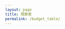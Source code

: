 ```yaml
---
layout: page
title: 預算表
permalink: /budget_table/
---
```


<script>

const base = "https://script.google.com/macros/s/AKfycby7IvcyV9HcIJC_khfr0c0GD91zGrfWdbqHWAIJONyZBsfy9eOQ9UrHyMKOWmpR7ZdtbQ/exec";


// const createBtn = document.createElement('button');
// createBtn.textContent = 'Create Data';
// createBtn.style.padding = '6px 10px';
// createBtn.style.border = '1px solid #aaa';
// createBtn.style.background = '#f1f1f1';
// createBtn.style.borderRadius = '6px';
// createBtn.style.cursor = 'pointer';
// createBtn.style.marginLeft = '10px';

// const deleteBtn = document.createElement('button');
// deleteBtn.textContent = 'Delete Data';
// deleteBtn.style.padding = '6px 10px';
// deleteBtn.style.border = '1px solid #aaa';
// deleteBtn.style.background = '#ffebee';
// deleteBtn.style.borderRadius = '6px';
// deleteBtn.style.cursor = 'pointer';
// deleteBtn.style.marginLeft = '10px';

// const buttonContainer = document.createElement('div');
// buttonContainer.style.position = 'fixed';
// buttonContainer.style.top = '20px';
// buttonContainer.style.left = '20px';
// buttonContainer.style.zIndex = '1000';
// buttonContainer.style.backgroundColor = 'rgba(255, 255, 255, 0.9)';
// buttonContainer.style.padding = '10px';
// buttonContainer.style.borderRadius = '8px';
// buttonContainer.style.boxShadow = '0 2px 10px rgba(0,0,0,0.1)';

const loadContent = async () => {
  const params = { name: "Show Tab Data", sheet: 2 };

  const url = `${base}?${new URLSearchParams(params)}`;
  const res = await fetch(url);
  const data = await res.json();
  const dataContainer = document.createElement('div');
  dataContainer.innerHTML = JSON.stringify(data);
  dataContainer.style.marginTop = '20px';
  document.getElementsByClassName('post-content')[0].appendChild(dataContainer);
};

const showSpinner = () => {
  console.log('顯示 spinner');
  const spinner = document.createElement('div');
  spinner.id = 'loading-spinner';
  spinner.style.position = 'fixed';
  spinner.style.top = '50%';
  spinner.style.left = '50%';
  spinner.style.transform = 'translate(-50%, -50%)';
  spinner.style.zIndex = '99999';
  spinner.style.background = 'rgba(255, 255, 255, 0.95)';
  spinner.style.padding = '20px';
  spinner.style.borderRadius = '8px';
  spinner.style.boxShadow = '0 4px 20px rgba(0,0,0,0.3)';
  spinner.style.border = '2px solid #3498db';
  spinner.innerHTML = `
    <div style="display: flex; align-items: center; gap: 10px;">
      <div style="width: 20px; height: 20px; border: 2px solid #f3f3f3; border-top: 2px solid #3498db; border-radius: 50%; animation: spin 1s linear infinite; transform: none;"></div>
      <span>載入中...</span>
    </div>
  `;
  
  const style = document.createElement('style');
  style.textContent = `
    @keyframes spin {
      0% { transform: rotate(0deg); }
      100% { transform: rotate(360deg); }
    }
  `;
  document.head.appendChild(style);
  document.getElementsByClassName('post-content')[0].appendChild(spinner);
  console.log('Spinner 已添加到 post-content');
};

const hideSpinner = () => {
  console.log('隱藏 spinner');
  const spinner = document.getElementById('loading-spinner');
  if (spinner) {
    console.log('找到 spinner，正在移除');
    spinner.remove();
  } else {
    console.log('找不到 spinner');
  }
};

const totalContainer = document.createElement('div');
totalContainer.style.width = 'calc(100% - 2 * max(20px, 5vw))';
totalContainer.style.height = '20vh';
totalContainer.style.minHeight = '100px';
totalContainer.style.margin = '20px auto 0 auto';
totalContainer.style.padding = '20px max(20px, 5vw)';
totalContainer.style.position = 'fixed';
totalContainer.style.top = '20px';
totalContainer.style.left = '50%';
totalContainer.style.transform = 'translateX(-50%)';
totalContainer.style.zIndex = '1000';
totalContainer.style.backgroundColor = 'rgba(255, 255, 255, 0.95)';
totalContainer.style.borderRadius = '12px';
totalContainer.style.boxShadow = '0 8px 32px rgba(0,0,0,0.2)';
totalContainer.style.border = '1px solid rgba(255, 255, 255, 0.2)';
totalContainer.style.backdropFilter = 'blur(10px)';
totalContainer.style.overflow = 'auto';
totalContainer.style.display = 'flex';
totalContainer.style.justifyContent = 'flex-start';
totalContainer.style.alignItems = 'center';

const leftArrow = document.createElement('button');
leftArrow.innerHTML = '‹';
leftArrow.style.position = 'absolute';
leftArrow.style.left = '10px';
leftArrow.style.top = '50%';
leftArrow.style.transform = 'translateY(-50%)';
leftArrow.style.zIndex = '1001';
leftArrow.style.width = '30px';
leftArrow.style.height = '30px';
leftArrow.style.border = 'none';
leftArrow.style.borderRadius = '50%';
leftArrow.style.backgroundColor = 'rgba(0, 0, 0, 0.1)';
leftArrow.style.color = '#333';
leftArrow.style.fontSize = '18px';
leftArrow.style.cursor = 'pointer';
leftArrow.style.display = 'flex';
leftArrow.style.alignItems = 'center';
leftArrow.style.justifyContent = 'center';

const rightArrow = document.createElement('button');
rightArrow.innerHTML = '›';
rightArrow.style.position = 'absolute';
rightArrow.style.right = '10px';
rightArrow.style.top = '50%';
rightArrow.style.transform = 'translateY(-50%)';
rightArrow.style.zIndex = '1001';
rightArrow.style.width = '30px';
rightArrow.style.height = '30px';
rightArrow.style.border = 'none';
rightArrow.style.borderRadius = '50%';
rightArrow.style.backgroundColor = 'rgba(0, 0, 0, 0.1)';
rightArrow.style.color = '#333';
rightArrow.style.fontSize = '18px';
rightArrow.style.cursor = 'pointer';
rightArrow.style.display = 'flex';
rightArrow.style.alignItems = 'center';
rightArrow.style.justifyContent = 'center';

const budgetCardsContainer = document.createElement('div');
budgetCardsContainer.id = 'budget-cards-container';
budgetCardsContainer.style.position = 'fixed';
budgetCardsContainer.style.top = '50%';
budgetCardsContainer.style.left = '50%';
budgetCardsContainer.style.transform = 'translate(-50%, -50%)';
budgetCardsContainer.style.width = '80%';
budgetCardsContainer.style.maxWidth = '600px';
budgetCardsContainer.style.height = '60vh';
budgetCardsContainer.style.backgroundColor = 'rgba(255, 255, 255, 0.95)';
budgetCardsContainer.style.borderRadius = '12px';
budgetCardsContainer.style.boxShadow = '0 8px 32px rgba(0,0,0,0.2)';
budgetCardsContainer.style.border = '1px solid rgba(255, 255, 255, 0.2)';
budgetCardsContainer.style.backdropFilter = 'blur(10px)';
budgetCardsContainer.style.overflow = 'auto';
budgetCardsContainer.style.zIndex = '999';
budgetCardsContainer.style.display = 'block';

const budgetCardsTitle = document.createElement('h2');
budgetCardsTitle.textContent = '預算卡片';
budgetCardsTitle.style.textAlign = 'center';
budgetCardsTitle.style.margin = '20px 0';
budgetCardsTitle.style.color = '#333';
budgetCardsContainer.appendChild(budgetCardsTitle);
budgetCardsContainer.appendChild(leftArrow);
budgetCardsContainer.appendChild(rightArrow);

const columnsContainer = document.createElement('div');
columnsContainer.style.display = 'flex';
columnsContainer.style.flexDirection = 'column';
columnsContainer.style.gap = '10px';

const incomeColumn = document.createElement('div');
incomeColumn.style.display = 'flex';
incomeColumn.style.alignItems = 'center';
incomeColumn.style.gap = '15px';

const incomeTitle = document.createElement('h3');
incomeTitle.textContent = '收入：';
incomeTitle.style.margin = '0';
incomeTitle.style.color = '#2e7d32';
incomeTitle.style.fontSize = '18px';

const incomeAmount = document.createElement('div');
incomeAmount.id = 'income-amount';
incomeAmount.textContent = '$0';
incomeAmount.style.fontSize = '24px';
incomeAmount.style.fontWeight = 'bold';
incomeAmount.style.color = '#2e7d32';

incomeColumn.appendChild(incomeTitle);
incomeColumn.appendChild(incomeAmount);

const expenseColumn = document.createElement('div');
expenseColumn.style.display = 'flex';
expenseColumn.style.alignItems = 'center';
expenseColumn.style.gap = '15px';

const expenseTitle = document.createElement('h3');
expenseTitle.textContent = '支出：';
expenseTitle.style.margin = '0';
expenseTitle.style.color = '#d32f2f';
expenseTitle.style.fontSize = '18px';

const expenseAmount = document.createElement('div');
expenseAmount.id = 'expense-amount';
expenseAmount.textContent = '$0';
expenseAmount.style.fontSize = '24px';
expenseAmount.style.fontWeight = 'bold';
expenseAmount.style.color = '#d32f2f';

expenseColumn.appendChild(expenseTitle);
expenseColumn.appendChild(expenseAmount);

const totalColumn = document.createElement('div');
totalColumn.style.display = 'flex';
totalColumn.style.alignItems = 'center';
totalColumn.style.gap = '15px';

const totalTitle = document.createElement('h3');
totalTitle.textContent = '總計：';
totalTitle.style.margin = '0';
totalTitle.style.color = '#1976d2';
totalTitle.style.fontSize = '18px';

const totalAmount = document.createElement('div');
totalAmount.id = 'total-amount';
totalAmount.textContent = '$0';
totalAmount.style.fontSize = '24px';
totalAmount.style.fontWeight = 'bold';
totalAmount.style.color = '#1976d2';

totalColumn.appendChild(totalTitle);
totalColumn.appendChild(totalAmount);

columnsContainer.appendChild(incomeColumn);
columnsContainer.appendChild(expenseColumn);
columnsContainer.appendChild(totalColumn);

totalContainer.appendChild(columnsContainer);

document.addEventListener('DOMContentLoaded', async function() {
  document.getElementsByClassName('post-content')[0].appendChild(totalContainer);
  document.getElementsByClassName('post-content')[0].appendChild(budgetCardsContainer);

  showSpinner();
  
  try {
    await loadContent();
  } catch (error) {
    console.error('載入失敗:', error);
    const errorContainer = document.createElement('div');
    errorContainer.innerHTML = '載入失敗: ' + error.message;
    errorContainer.style.color = 'red';
    errorContainer.style.marginTop = '20px';
    document.getElementsByClassName('post-content')[0].appendChild(errorContainer);
  } finally {
    hideSpinner();
  }

  buttonContainer.appendChild(createBtn);
  buttonContainer.appendChild(deleteBtn);
  document.getElementsByClassName('post-content')[0].appendChild(buttonContainer);
});


// createBtn.addEventListener('click', function() {
//   const modal = document.createElement('div');
//   modal.style.position = 'fixed';
//   modal.style.top = '0';
//   modal.style.left = '0';
//   modal.style.width = '100%';
//   modal.style.height = '100%';
//   modal.style.backgroundColor = 'rgba(0, 0, 0, 0.5)';
//   modal.style.zIndex = '2000';
//   modal.style.display = 'flex';
//   modal.style.justifyContent = 'center';
//   modal.style.alignItems = 'center';

//   const formContainer = document.createElement('div');
//   formContainer.style.backgroundColor = 'white';
//   formContainer.style.padding = '30px';
//   formContainer.style.borderRadius = '10px';
//   formContainer.style.boxShadow = '0 4px 20px rgba(0,0,0,0.3)';
//   formContainer.style.width = '400px';
//   formContainer.style.maxWidth = '90vw';

//   const title = document.createElement('h2');
//   title.textContent = '新增資料';
//   title.style.marginTop = '0';
//   title.style.marginBottom = '20px';
//   title.style.textAlign = 'center';
//   title.style.color = '#333';

//   const form = document.createElement('form');
  
//   const fields = [
//     { name: 'sheet', label: 'Sheet', type: 'text', placeholder: '請輸入名稱' },
//     { name: 'range', label: 'Range', type: 'text', placeholder: '請輸入範圍' },
//     { name: 'category', label: 'Category', type: 'text', placeholder: '請輸入類別' },
//     { name: 'item', label: 'Item', type: 'text', placeholder: '請輸入項目名稱' },
//     { name: 'cost', label: 'Cost', type: 'number', placeholder: '請輸入金額' },
//     { name: 'note', label: 'Note', type: 'text', placeholder: '請輸入備註' }
//   ];

//   fields.forEach(field => {
//     const fieldContainer = document.createElement('div');
//     fieldContainer.style.marginBottom = '15px';

//     const label = document.createElement('label');
//     label.textContent = field.label + ':';
//     label.style.display = 'block';
//     label.style.marginBottom = '5px';
//     label.style.fontWeight = 'bold';
//     label.style.color = '#555';

//     const input = document.createElement('input');
//     input.type = field.type;
//     input.name = field.name;
//     input.placeholder = field.placeholder;
//     input.style.width = '100%';
//     input.style.padding = '8px';
//     input.style.border = '1px solid #ddd';
//     input.style.borderRadius = '4px';
//     input.style.fontSize = '14px';
//     input.required = true;

//     fieldContainer.appendChild(label);
//     fieldContainer.appendChild(input);
//     form.appendChild(fieldContainer);
//   });

//   const buttonGroup = document.createElement('div');
//   buttonGroup.style.display = 'flex';
//   buttonGroup.style.justifyContent = 'space-between';
//   buttonGroup.style.marginTop = '20px';

//   const submitBtn = document.createElement('button');
//   submitBtn.type = 'submit';
//   submitBtn.textContent = '提交';
//   submitBtn.style.padding = '10px 20px';
//   submitBtn.style.backgroundColor = '#4CAF50';
//   submitBtn.style.color = 'white';
//   submitBtn.style.border = 'none';
//   submitBtn.style.borderRadius = '4px';
//   submitBtn.style.cursor = 'pointer';
//   submitBtn.style.fontSize = '14px';

//   const cancelBtn = document.createElement('button');
//   cancelBtn.type = 'button';
//   cancelBtn.textContent = '取消';
//   cancelBtn.style.padding = '10px 20px';
//   cancelBtn.style.backgroundColor = '#f44336';
//   cancelBtn.style.color = 'white';
//   cancelBtn.style.border = 'none';
//   cancelBtn.style.borderRadius = '4px';
//   cancelBtn.style.cursor = 'pointer';
//   cancelBtn.style.fontSize = '14px';

//   buttonGroup.appendChild(submitBtn);
//   buttonGroup.appendChild(cancelBtn);

//   form.appendChild(buttonGroup);
//   formContainer.appendChild(title);
//   formContainer.appendChild(form);
//   modal.appendChild(formContainer);
//   document.getElementsByClassName('post-content')[0].appendChild(modal);

//     form.addEventListener('submit', async function(e) {
//       e.preventDefault();
      
//       const formData = new FormData(form);
//       const data = {};
//       for (let [key, value] of formData.entries()) {
//         data[key] = value;
//       }
      
//       const postData = {
//         name: "Add Data",
//         sheet: parseInt(data.sheet) || 2,
//         range: parseInt(data.range) || 0,
//         category: data.category || '',
//         item: data.item || '',
//         cost: parseFloat(data.cost) || 0,
//         note: data.note || ''
//       };
      
//       console.log('提交的資料:', postData);
//       console.log('POST 請求 URL:', base);
      
//       submitBtn.textContent = '提交中...';
//       submitBtn.disabled = true;
      
//       try {
//         const response = await fetch(base, {
//           method: "POST",
//           redirect: "follow",
//           keepalive: true,
//           headers: {
//             "Content-Type": "text/plain;charset=utf-8",
//           },
//           body: JSON.stringify(postData)
//         });
        
//         console.log('回應狀態:', response.status);
//         console.log('回應 headers:', response.headers);
        
//         if (response.ok) {
//           const result = await response.json();
//           console.log('伺服器回應:', result);
//           if (result.success) {
//             alert('資料提交成功！' + (result.message ? '\n' + result.message : ''));
//           } else {
//             alert('提交失敗: ' + result.message);
//           }
//         } else {
//           const errorText = await response.text();
//           console.error('錯誤回應內容:', errorText);
//           throw new Error(`HTTP error! status: ${response.status}, response: ${errorText}`);
//         }
//       } catch (error) {
//         console.error('提交失敗:', error);
//         alert('提交失敗: ' + error.message);
//       } finally {
//         submitBtn.textContent = '提交';
//         submitBtn.disabled = false;
        
//         document.getElementsByClassName('post-content')[0].removeChild(modal);
//       }
//     });

//   cancelBtn.addEventListener('click', function() {
//     document.getElementsByClassName('post-content')[0].removeChild(modal);
//   });

//   modal.addEventListener('click', function(e) {
//     if (e.target === modal) {
//       document.getElementsByClassName('post-content')[0].removeChild(modal);
//     }
//   });
// });

// deleteBtn.addEventListener('click', function() {
//   const modal = document.createElement('div');
//   modal.style.position = 'fixed';
//   modal.style.top = '0';
//   modal.style.left = '0';
//   modal.style.width = '100%';
//   modal.style.height = '100%';
//   modal.style.backgroundColor = 'rgba(0, 0, 0, 0.5)';
//   modal.style.zIndex = '2000';
//   modal.style.display = 'flex';
//   modal.style.justifyContent = 'center';
//   modal.style.alignItems = 'center';

//   const formContainer = document.createElement('div');
//   formContainer.style.backgroundColor = 'white';
//   formContainer.style.padding = '30px';
//   formContainer.style.borderRadius = '10px';
//   formContainer.style.boxShadow = '0 4px 20px rgba(0,0,0,0.3)';
//   formContainer.style.width = '400px';
//   formContainer.style.maxWidth = '90vw';

//   const title = document.createElement('h2');
//   title.textContent = '刪除資料';
//   title.style.marginTop = '0';
//   title.style.marginBottom = '20px';
//   title.style.textAlign = 'center';
//   title.style.color = '#333';

//   const form = document.createElement('form');
  
//   const fields = [
//     { name: 'sheet', label: 'Sheet', type: 'text', placeholder: '請輸入名稱' },
//     { name: 'range', label: 'Range', type: 'text', placeholder: '請輸入範圍' },
//     { name: 'category', label: 'Category', type: 'text', placeholder: '請輸入類別' },
//     { name: 'item', label: 'Item', type: 'text', placeholder: '請輸入項目名稱' },
//     { name: 'cost', label: 'Cost', type: 'number', placeholder: '請輸入金額' },
//     { name: 'note', label: 'Note', type: 'text', placeholder: '請輸入備註' }
//   ];

//   fields.forEach(field => {
//     const fieldContainer = document.createElement('div');
//     fieldContainer.style.marginBottom = '15px';

//     const label = document.createElement('label');
//     label.textContent = field.label + ':';
//     label.style.display = 'block';
//     label.style.marginBottom = '5px';
//     label.style.fontWeight = 'bold';
//     label.style.color = '#555';

//     const input = document.createElement('input');
//     input.type = field.type;
//     input.name = field.name;
//     input.placeholder = field.placeholder;
//     input.style.width = '100%';
//     input.style.padding = '8px';
//     input.style.border = '1px solid #ddd';
//     input.style.borderRadius = '4px';
//     input.style.fontSize = '14px';
//     input.required = true;

//     fieldContainer.appendChild(label);
//     fieldContainer.appendChild(input);
//     form.appendChild(fieldContainer);
//   });

//   const buttonGroup = document.createElement('div');
//   buttonGroup.style.display = 'flex';
//   buttonGroup.style.justifyContent = 'space-between';
//   buttonGroup.style.marginTop = '20px';

//   const submitBtn = document.createElement('button');
//   submitBtn.type = 'submit';
//   submitBtn.textContent = '提交';
//   submitBtn.style.padding = '10px 20px';
//   submitBtn.style.backgroundColor = '#4CAF50';
//   submitBtn.style.color = 'white';
//   submitBtn.style.border = 'none';
//   submitBtn.style.borderRadius = '4px';
//   submitBtn.style.cursor = 'pointer';
//   submitBtn.style.fontSize = '14px';

//   const cancelBtn = document.createElement('button');
//   cancelBtn.type = 'button';
//   cancelBtn.textContent = '取消';
//   cancelBtn.style.padding = '10px 20px';
//   cancelBtn.style.backgroundColor = '#f44336';
//   cancelBtn.style.color = 'white';
//   cancelBtn.style.border = 'none';
//   cancelBtn.style.borderRadius = '4px';
//   cancelBtn.style.cursor = 'pointer';
//   cancelBtn.style.fontSize = '14px';

//   buttonGroup.appendChild(submitBtn);
//   buttonGroup.appendChild(cancelBtn);

//   form.appendChild(buttonGroup);
//   formContainer.appendChild(title);
//   formContainer.appendChild(form);
//   modal.appendChild(formContainer);
//   document.getElementsByClassName('post-content')[0].appendChild(modal);

//     form.addEventListener('submit', async function(e) {
//       e.preventDefault();
      
//       const formData = new FormData(form);
//       const data = {};
//       for (let [key, value] of formData.entries()) {
//         data[key] = value;
//       }
      
//       const postData = {
//         name: "Delete Data",
//         sheet: parseInt(data.sheet) || 2,
//         range: parseInt(data.range) || 0,
//         category: data.category || '',
//         item: data.item || '',
//         cost: parseFloat(data.cost) || 0,
//         note: data.note || ''
//       };
      
//       console.log('提交的資料:', postData);
//       console.log('POST 請求 URL:', base);
      
//       submitBtn.textContent = '提交中...';
//       submitBtn.disabled = true;
      
//       try {
//         const response = await fetch(base, {
//           method: "POST",
//           redirect: "follow",
//           keepalive: true,
//           headers: {
//             "Content-Type": "text/plain;charset=utf-8",
//           },
//           body: JSON.stringify(postData)
//         });
        
//         console.log('回應狀態:', response.status);
//         console.log('回應 headers:', response.headers);
        
//         if (response.ok) {
//           const result = await response.json();
//           console.log('伺服器回應:', result);
//           if (result.success) {
//             alert('資料提交成功！' + (result.message ? '\n' + result.message : ''));
//           } else {
//             alert('提交失敗: ' + result.message);
//           }
//         } else {
//           const errorText = await response.text();
//           console.error('錯誤回應內容:', errorText);
//           throw new Error(`HTTP error! status: ${response.status}, response: ${errorText}`);
//         }
//       } catch (error) {
//         console.error('提交失敗:', error);
//         alert('提交失敗: ' + error.message);
//       } finally {
//         submitBtn.textContent = '提交';
//         submitBtn.disabled = false;
        
//         document.getElementsByClassName('post-content')[0].removeChild(modal);
//       }
//     });

//   cancelBtn.addEventListener('click', function() {
//     document.getElementsByClassName('post-content')[0].removeChild(modal);
//   });

//   modal.addEventListener('click', function(e) {
//     if (e.target === modal) {
//       document.getElementsByClassName('post-content')[0].removeChild(modal);
//     }
//   });
// });

</script>